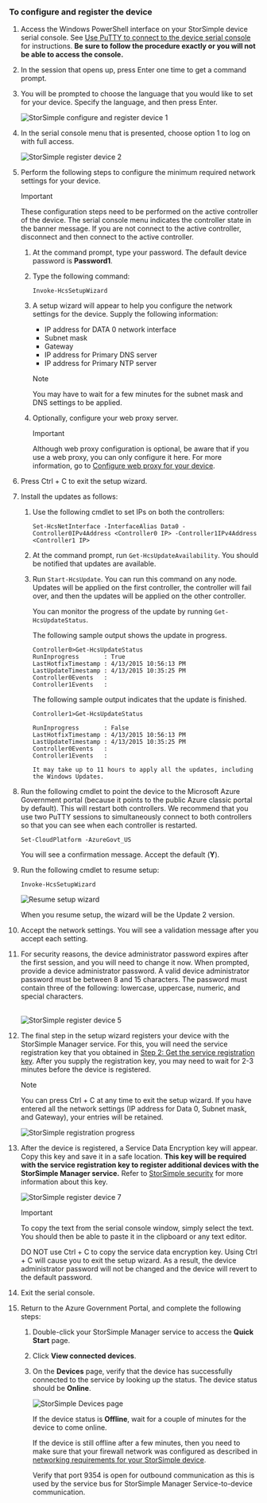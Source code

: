 <!--author=SharS last changed: 02/22/2016-->

### To configure and register the device
1. Access the Windows PowerShell interface on your StorSimple device serial console. See [Use PuTTY to connect to the device serial console](#use-putty-to-connect-to-the-device-serial-console) for instructions. **Be sure to follow the procedure exactly or you will not be able to access the console.**
2. In the session that opens up, press Enter one time to get a command prompt. 
3. You will be prompted to choose the language that you would like to set for your device. Specify the language, and then press Enter. 
   
    ![StorSimple configure and register device 1](./media/storsimple-configure-and-register-device-gov-u2/HCS_RegisterYourDevice1-gov-include.png)
4. In the serial console menu that is presented, choose option 1 to log on with full access. 
   
    ![StorSimple register device 2](./media/storsimple-configure-and-register-device-gov-u2/HCS_RegisterYourDevice2-gov-include.png)
5. Perform the following steps to configure the minimum required network settings for your device.
   
   > [!IMPORTANT]
   > These configuration steps need to be performed on the active controller of the device. The serial console menu indicates the controller state in the banner message. If you are not connect to the active controller, disconnect and then connect to the active controller.
   > 
   > 
   > 
   > 
   
   1. At the command prompt, type your password. The default device password is **Password1**.
   2. Type the following command:
      
        `Invoke-HcsSetupWizard`
   3. A setup wizard will appear to help you configure the network settings for the device. Supply the following information: 
      
      * IP address for DATA 0 network interface
      * Subnet mask
      * Gateway
      * IP address for Primary DNS server
      * IP address for Primary NTP server
      
      > [!NOTE]
      > You may have to wait for a few minutes for the subnet mask and DNS settings to be applied. 
      > 
   4. Optionally, configure your web proxy server.
      
      > [!IMPORTANT]
      > Although web proxy configuration is optional, be aware that if you use a web proxy, you can only configure it here. For more information, go to [Configure web proxy for your device](storsimple-configure-web-proxy.md). 
      > 
6. Press Ctrl + C to exit the setup wizard.
7. Install the updates as follows:
   
   1. Use the following cmdlet to set IPs on both the controllers:
      
      `Set-HcsNetInterface -InterfaceAlias Data0 -Controller0IPv4Address <Controller0 IP> -Controller1IPv4Address <Controller1 IP>`
   2. At the command prompt, run `Get-HcsUpdateAvailability`. You should be notified that updates are available.
   3. Run `Start-HcsUpdate`. You can run this command on any node. Updates will be applied on the first controller, the controller will fail over, and then the updates will be applied on the other controller.
      
      You can monitor the progress of the update by running `Get-HcsUpdateStatus`.    
      
      The following sample output shows the update in progress.
      
      ````
      Controller0>Get-HcsUpdateStatus
      RunInprogress       : True
      LastHotfixTimestamp : 4/13/2015 10:56:13 PM
      LastUpdateTimestamp : 4/13/2015 10:35:25 PM
      Controller0Events   :
      Controller1Events   : 
      ````
      
      The following sample output indicates that the update is finished.
      
      ````
      Controller1>Get-HcsUpdateStatus
      
      RunInprogress       : False
      LastHotfixTimestamp : 4/13/2015 10:56:13 PM
      LastUpdateTimestamp : 4/13/2015 10:35:25 PM
      Controller0Events   :
      Controller1Events   :
      
      It may take up to 11 hours to apply all the updates, including the Windows Updates.
8. Run the following cmdlet to point the device to the Microsoft Azure Government portal (because it points to the public Azure classic portal by default). This will restart both controllers. We recommend that you use two PuTTY sessions to simultaneously connect to both controllers so that you can see when each controller is restarted.
   
    `Set-CloudPlatform -AzureGovt_US`
   
   You will see a confirmation message. Accept the default (**Y**).
9. Run the following cmdlet to resume setup:
   
    `Invoke-HcsSetupWizard`
   
    ![Resume setup wizard](./media/storsimple-configure-and-register-device-gov-u2/HCS_ResumeSetup-gov-include.png)
   
   When you resume setup, the wizard will be the Update 2 version. 
10. Accept the network settings. You will see a validation message after you accept each setting.
11. For security reasons, the device administrator password expires after the first session, and you will need to change it now. When prompted, provide a device administrator password. A valid device administrator password must be between 8 and 15 characters. The password must contain three of the following: lowercase, uppercase, numeric, and special characters.
    
    <br/>![StorSimple register device 5](./media/storsimple-configure-and-register-device-gov-u2/HCS_RegisterYourDevice5_gov-include.png)
12. The final step in the setup wizard registers your device with the StorSimple Manager service. For this, you will need the service registration key that you obtained in [Step 2: Get the service registration key](storsimple-get-service-registration-key-gov.md). After you supply the registration key, you may need to wait for 2-3 minutes before the device is registered.
    
    > [!NOTE]
    > You can press Ctrl + C at any time to exit the setup wizard. If you have entered all the network settings (IP address for Data 0, Subnet mask, and Gateway), your entries will be retained.
    > 
    > 
    > 
    > 
    
    ![StorSimple registration progress](./media/storsimple-configure-and-register-device-gov-u2/HCS_RegistrationProgress-gov-include.png)
13. After the device is registered, a Service Data Encryption key will appear. Copy this key and save it in a safe location. **This key will be required with the service registration key to register additional devices with the StorSimple Manager service.** Refer to [StorSimple security](../articles/storsimple/storsimple-security.md) for more information about this key.
    
    ![StorSimple register device 7](./media/storsimple-configure-and-register-device-gov-u2/HCS_RegisterYourDevice7_gov-include.png)    
    
    > [!IMPORTANT]
    > To copy the text from the serial console window, simply select the text. You should then be able to paste it in the clipboard or any text editor. 
    > 
    > DO NOT use Ctrl + C to copy the service data encryption key. Using Ctrl + C will cause you to exit the setup wizard. As a result, the device administrator password will not be changed and the device will revert to the default password.
    > 
14. Exit the serial console.
15. Return to the Azure Government Portal, and complete the following steps:
    
    1. Double-click your StorSimple Manager service to access the **Quick Start** page.
    2. Click **View connected devices**.
    3. On the **Devices** page, verify that the device has successfully connected to the service by looking up the status. The device status should be **Online**.
       
        ![StorSimple Devices page](./media/storsimple-configure-and-register-device-gov-u2/HCS_DeviceOnline-gov-include.png) 
       
        If the device status is **Offline**, wait for a couple of minutes for the device to come online. 
       
        If the device is still offline after a few minutes, then you need to make sure that your firewall network was configured as described in [networking requirements for your StorSimple device](../articles/storsimple/storsimple-system-requirements.md). 
       
        Verify that port 9354 is open for outbound communication as this is used by the service bus for StorSimple Manager Service-to-device communication.

